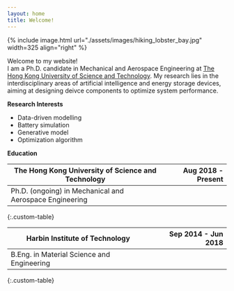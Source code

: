 ```yaml
---
layout: home
title: Welcome!
---
```


{% include image.html url="./assets/images/hiking_lobster_bay.jpg" width=325 align="right" %}

Welcome to my website!  
I am a Ph.D. candidate in Mechanical and Aerospace Engineering at [The Hong Kong University of Science and Technology](https://hkust.edu.hk/home). My research lies in the interdisciplinary areas of artificial intelligence and energy storage devices, aiming at designing deivce components to optimize system performance.

**Research Interests**
 - Data-driven modelling
 - Battery simulation
 - Generative model
 - Optimization algorithm

**Education**

| The Hong Kong University of Science and Technology | Aug 2018 - Present |
| ----------- | ----------: |
| Ph.D. (ongoing) in Mechanical and Aerospace Engineering |  |
{:.custom-table}

| Harbin Institute of Technology | Sep 2014 - Jun 2018 |
| ----------- | ----------: |
| B.Eng. in Material Science and Engineering |  |
{:.custom-table}
